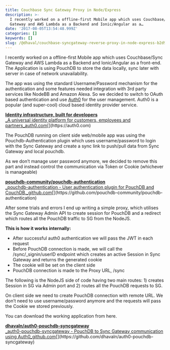 ```yaml
---
title: Couchbase Sync Gateway Proxy in Node/Express
description: >-
  I recently worked on a offline-first Mobile app which uses Couchbase/Sync
  Gateway and AWS Lambda as a Backend and Ionic/Angular as a…
date: '2017-08-05T13:54:48.999Z'
categories: []
keywords: []
slug: /@dhaval/couchbase-syncgateway-reverse-proxy-in-node-express-b2d98dc8e1b7
---
```


I recently worked on a offline-first Mobile app which uses Couchbase/Sync Gateway and AWS Lambda as a Backend and Ionic/Angular as a front-end. The Application is using PouchDB to store the data locally, sync later with server in case of network unavailability.

The app was using the standard Username/Password mechanism for the authentication and some features needed integration with 3rd party services like NodeBB and Amazon Alexa. So we decided to switch to OAuth based authentication and use [Auth0](https://auth0.com) for the user management. Auth0 is a popular (and super-cool) cloud based identity provider service.

[**Identity infrastructure, built for developers**  
_A universal identity platform for customers, employees and partners_auth0.com](https://auth0.com "https://auth0.com")[](https://auth0.com)

The PouchDB running on client side web/mobile app was using the Pouchdb-Authentication plugin which uses username/password to login with the Sync Gateway and create a sync link to push/pull data from Sync Gateway and local pouchdb.

As we don’t manage user password anymore, we decided to remove this part and instead control the communication via Token or Cookie (whichever is manageable)

[**pouchdb-community/pouchdb-authentication**  
_pouchdb-authentication - User authentication plugin for PouchDB and CouchDB._github.com](https://github.com/pouchdb-community/pouchdb-authentication "https://github.com/pouchdb-community/pouchdb-authentication")[](https://github.com/pouchdb-community/pouchdb-authentication)

After some trials and errors I end up writing a simple proxy, which utilises the Sync Gateway Admin API to create session for PouchDB and a redirect which routes all the PouchDB traffic to SG from the NodeJS.

**This is how it works internally:**

*   After successful auth0 authentication we will pass the JWT in each request
*   Before PouchDB connection is made, we will call the /sync/\_signin/userID endpoint which creates an active Session in Sync Gateway and returns the generated cookie
*   The cookie will be set on the client side
*   PouchDB connection is made to the Proxy URL, /sync

The following is the NodeJS side of code having two main routes: 1) creates Session in SG via Admin port and 2) routes all the PouchDB requests to SG.

On client side we need to create PouchDB connection with remote URL. We don’t need to use username/password anymore and the requests will pass the Cookie we stored previously.

You can download the working application from here.

[**dhavaln/auth0-pouchdb-syncgateway**  
_auth0-pouchdb-syncgateway - PouchDB to Sync Gateway communication using Auth0_github.com](https://github.com/dhavaln/auth0-pouchdb-syncgateway "https://github.com/dhavaln/auth0-pouchdb-syncgateway")[](https://github.com/dhavaln/auth0-pouchdb-syncgateway)